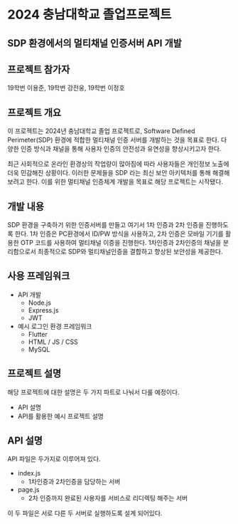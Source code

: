 # 2024 충남대학교 졸업프로젝트

## SDP 환경에서의 멀티채널 인증서버 API 개발

## 프로젝트 참가자
19학번 이용준,
19학번 강전웅, 
19학번 이정호

## 프로젝트 개요
이 프로젝트는 2024년 충남대학교 졸업 프로젝트로, Software Defined Perimeter(SDP) 환경에 적합한 멀티채널 인증 서버를 개발하는 것을 목표로 한다. 다양한 인증 방식과 채널을 통해 사용자 인증의 안전성과 유연성을 향상시키고자 한다.

최근 사회적으로 온라인 환경상의 작업량이 많아짐에 따라 사용자들은 개인정보 노출에 더욱 민감해진 상황이다. 이러한 문제들을 SDP 라는 최신 보안 아키텍처를 통해 해결해보려고 한다. 이를 위한 멀티채널 인증체계 개발을 목표로 해당 프로젝트는 시작됐다. 

## 개발 내용
SDP 환경을 구축하기 위한 인증서버를 만들고 여기서 1차 인증과 2차 인증을 진행하도록 한다. 1차 인증은 PC환경에서 ID/PW 방식을 사용하고, 2차 인증은 모바일 기기를 활용한 OTP 코드를 사용하여 멀티채널 이증을 진행한다. 1차인증과 2차인증의 채널을 분리함으로서 최종적으로 SDP와 멀티채널인증을 결합하고 향상된 보안성을 제공한다. 

## 사용 프레임워크
- API 개발
    - Node.js
    - Express.js
    - JWT
- 예시 로그인 환경 프레임워크
    - Flutter
    - HTML / JS / CSS
    - MySQL

## 프로젝트 설명
해당 프로젝트에 대한 설명은 두 가지 파트로 나눠서 다룰 예정이다.

- API 설명
- API를 활용한 예시 프로젝트 설명

## API 설명

API 파일은 두가지로 이루어져 있다.
- index.js
    - 1차인증과 2차인증을 담당하는 서버
- page.js
    - 2차 인증까지 완료된 사용자를 서비스로 리디렉팅 해주는 서버

이 두 파일은 서로 다른 두 서버로 실행하도록 설계 되어있다. 



